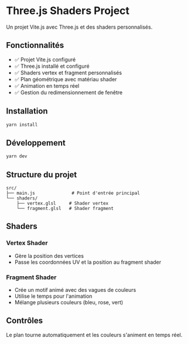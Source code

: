 # Three.js Shaders Project

Un projet Vite.js avec Three.js et des shaders personnalisés.

## Fonctionnalités

- ✅ Projet Vite.js configuré
- ✅ Three.js installé et configuré
- ✅ Shaders vertex et fragment personnalisés
- ✅ Plan géométrique avec matériau shader
- ✅ Animation en temps réel
- ✅ Gestion du redimensionnement de fenêtre

## Installation

```bash
yarn install
```

## Développement

```bash
yarn dev
```

## Structure du projet

```
src/
├── main.js              # Point d'entrée principal
└── shaders/
    ├── vertex.glsl     # Shader vertex
    └── fragment.glsl   # Shader fragment
```

## Shaders

### Vertex Shader
- Gère la position des vertices
- Passe les coordonnées UV et la position au fragment shader

### Fragment Shader
- Crée un motif animé avec des vagues de couleurs
- Utilise le temps pour l'animation
- Mélange plusieurs couleurs (bleu, rose, vert)

## Contrôles

Le plan tourne automatiquement et les couleurs s'animent en temps réel.
